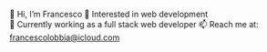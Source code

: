 👋 Hi, I’m Francesco 
💫 Interested in web development  
👥 Currently working as a full stack web developer
📫 Reach me at: francescolobbia@icloud.com


<!---
FraLobbia/FraLobbia is a ✨ special ✨ repository because its `README.md` (this file) appears on your GitHub profile.
You can click the Preview link to take a look at your changes.
--->
